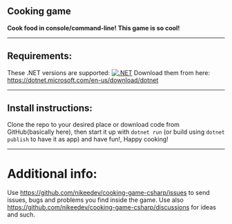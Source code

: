 ﻿## Cooking game



**Cook food in console/command-line!**
**This game is so cool!**

--------------------


## Requirements:
These .NET versions are supported: [![.NET](https://img.shields.io/badge/.NET%20Version-4.0--6.0-lightgreen)](https://dotnet.microsoft.com/en-us/download/dotnet)
Download them from here: https://dotnet.microsoft.com/en-us/download/dotnet

---------------------

## Install instructions:

Clone the repo to your desired place or download code from GitHub(basically here), then start it up with `dotnet run` (or build using `dotnet publish` to have it as app) and have fun!, Happy cooking!

--------------------
# Additional info:

Use https://github.com/nikeedev/cooking-game-csharp/issues to send issues, bugs and problems you find inside the game. 
Use also https://github.com/nikeedev/cooking-game-csharp/discussions for ideas and such.
